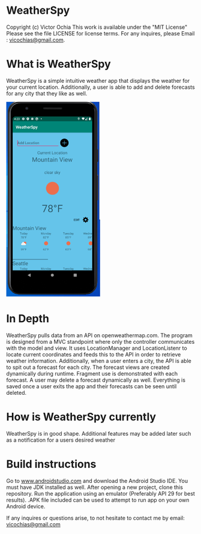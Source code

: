 # WeatherSpy

Copyright (c) Victor Ochia This work is available under the "MIT License" Please see the file LICENSE for license terms. 
For any inquires, please Email : vicochias@gmail.com.


# What is WeatherSpy

WeatherSpy is a simple intuitive weather app that displays the weather for your current location. Additionally, a user is able to add and delete forecasts 
for any city that they like as well.

<img src = "weatherspypic.png" width="250">


# In Depth

WeatherSpy pulls data from an API on openweathermap.com. The program is designed from a MVC standpoint where only the controller communicates with the model and 
view. It uses LocationManager and LocationListenr to locate current coordinates and feeds this to the API in order to retrieve weather information. Additionally,
when a user enters a city, the API is able to spit out a forecast for each city. The forecast views are created dynamically during runtime. Fragment use is demonstrated
with each forecast. A user may delete a forecast dynamically as well. Everything is saved once a user exits the app and their forecasts can be seen until deleted.

# How is WeatherSpy currently

WeatherSpy is in good shape. Additional features may be added later such as a notification for a users desired weather


# Build instructions

Go to www.androidstudio.com and download the Android Studio IDE. You must have JDK installed as well. After opening a new 
project, clone this repository. Run the application using an emulator (Preferably API 29 for best results). .APK file 
included can be used to attempt to run app on your own Android device.

If any inquires or questions arise, to not hesitate to contact me by email: vicochias@gmail.com


